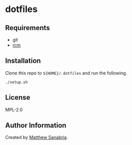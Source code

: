 # dotfiles

## Requirements

* git
* [rcm](https://github.com/thoughtbot/rcm)

## Installation 

Clone this repo to `${HOME}/.dotfiles` and run the following.

```
./setup.sh
```

## License

MPL-2.0

## Author Information

Created by [Matthew Sanabria](https://www.linkedin.com/in/sudomateo).
